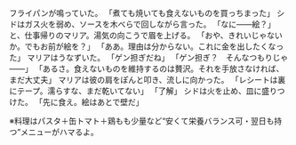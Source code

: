 フライパンが鳴っていた。
「煮ても焼いても食えないものを買っちまった」
シドはガス火を弱め、ソースを木べらで回しながら言った。
「なに――絵？」と、仕事帰りのマリア。湯気の向こうで眉を上げる。
「おや、きれいじゃないか。でもお前が絵を？」
「ああ。理由は分からない。これに金を出したくなった」
マリアはうなずいた。
「ゲン担ぎだね」
「ゲン担ぎ？　そんなつもりじゃ――」
「あるさ。食えないものを維持するのは贅沢。それを手放さなければ、まだ大丈夫」
マリアは彼の肩をぽんと叩き、流しに向かった。
「レシートは裏にテープ。濡らすな、まだ乾いてない」
「了解」
シドは火を止め、皿に盛りつけた。
「先に食え。絵はあとで壁だ」

※料理はパスタ＋缶トマト＋鶏もも少量など“安くて栄養バランス可・翌日も持つ”メニューがハマるよ。